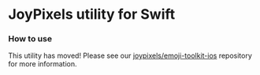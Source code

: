 # JoyPixels utility for Swift


### How to use

This utility has moved! Please see our [joypixels/emoji-toolkit-ios](https://www.github.com/joypixels/emoji-toolkit-ios) repository for more information.